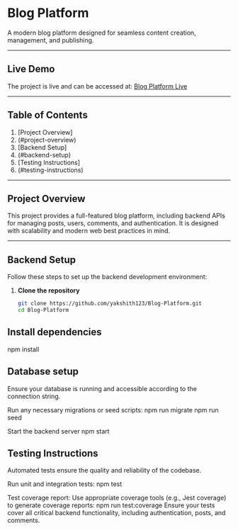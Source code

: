 # Blog Platform

A modern blog platform designed for seamless content creation, management, and publishing.

---

## Live Demo

The project is live and can be accessed at: [Blog Platform Live](https://blog-platform-1-c1do.onrender.com)

---

## Table of Contents

1. [Project Overview]
2. (#project-overview)  
3. [Backend Setup]
4. (#backend-setup)  
5. [Testing Instructions]
6. (#testing-instructions)  
 

---

## Project Overview

This project provides a full-featured blog platform, including backend APIs for managing posts, users, comments, and authentication. It is designed with scalability and modern web best practices in mind.

---

## Backend Setup

Follow these steps to set up the backend development environment:

1. **Clone the repository**  
   ```bash
   git clone https://github.com/yakshith123/Blog-Platform.git
   cd Blog-Platform

   
## Install dependencies
npm install


## Database setup
Ensure your database is running and accessible according to the connection string.

Run any necessary migrations or seed scripts:
npm run migrate
npm run seed

Start the backend server
npm start

## Testing Instructions
Automated tests ensure the quality and reliability of the codebase.

Run unit and integration tests:
npm test

Test coverage report:
Use appropriate coverage tools (e.g., Jest coverage) to generate coverage reports:
npm run test:coverage
Ensure your tests cover all critical backend functionality, including authentication, posts, and comments.


